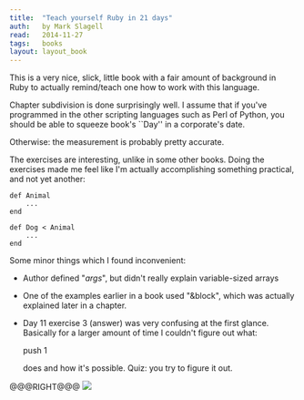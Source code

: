 ```yaml
---
title:	"Teach yourself Ruby in 21 days"
auth:	by Mark Slagell
read:	2014-11-27
tags:	books
layout: layout_book
---
```





This is a very nice, slick, little book with a fair amount of background in
Ruby to actually remind/teach one how to work with this language.

Chapter subdivision is done surprisingly well. I assume that if you've
programmed in the other scripting languages such as Perl of Python, you
should be able to squeeze book's ``Day'' in a corporate's date.

Otherwise: the measurement is probably pretty accurate.

The exercises are interesting, unlike in some other books. Doing the
exercises made me feel like I'm actually accomplishing something practical,
and not yet another:

	def Animal
		...
	end

	def Dog < Animal
		...
	end

Some minor things which I found inconvenient:
- Author defined "*args*", but didn't really explain variable-sized arrays

- One of the examples earlier in a book used "&block", which was actually explained later in a chapter.

- Day 11 exercise 3 (answer) was very confusing at the first glance. Basically for a larger
  amount of time I couldn't figure out what:

	push 1

  does and how it's possible. Quiz: you try to figure it out.

@@@RIGHT@@@
<a href="http://www.amazon.com/gp/product/0672322528/ref=as_li_tl?ie=UTF8&camp=1789&creative=390957&creativeASIN=0672322528&linkCode=as2&tag=wojcadamkoszh-20&linkId=OQVFRA4MQIXKVIWC"><img border="0" src="http://ws-na.amazon-adsystem.com/widgets/q?_encoding=UTF8&ASIN=0672322528&Format=_SL160_&ID=AsinImage&MarketPlace=US&ServiceVersion=20070822&WS=1&tag=wojcadamkoszh-20" ></a><img src="http://ir-na.amazon-adsystem.com/e/ir?t=wojcadamkoszh-20&l=as2&o=1&a=0672322528" width="1" height="1" border="0" alt="" style="border:none !important; margin:0px !important;" />

